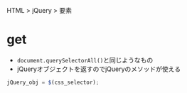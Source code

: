 HTML > jQuery > 要素
# get
- ```document.querySelectorAll()```と同じようなもの
- jQueryオブジェクトを返すのでjQueryのメソッドが使える
```javascript
jQuery_obj = $(css_selector);
```
